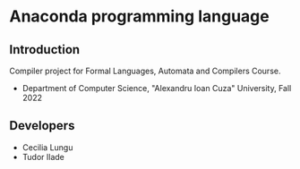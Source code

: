 # Anaconda programming language

## Introduction
Compiler project for Formal Languages, Automata and Compilers Course.

* Department of Computer Science, "Alexandru Ioan Cuza" University, Fall 2022

## Developers
* Cecilia Lungu
* Tudor Ilade
